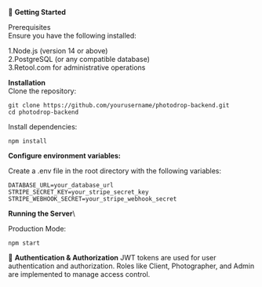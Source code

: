 🚀 **Getting Started**

  Prerequisites\
  Ensure you have the following installed:

1.Node.js (version 14 or above)\
2.PostgreSQL (or any compatible database)\
3.Retool.com for administrative operations

**Installation**\
Clone the repository:

```
git clone https://github.com/yourusername/photodrop-backend.git
cd photodrop-backend
```
Install dependencies:

```
npm install
```
**Configure environment variables:**

Create a .env file in the root directory with the following variables:

```
DATABASE_URL=your_database_url
STRIPE_SECRET_KEY=your_stripe_secret_key
STRIPE_WEBHOOK_SECRET=your_stripe_webhook_secret
```

**Running the Server**\

Production Mode:

```
npm start
```

🔑 **Authentication & Authorization**
JWT tokens are used for user authentication and authorization. Roles like Client, Photographer, and Admin are implemented to manage access control.
